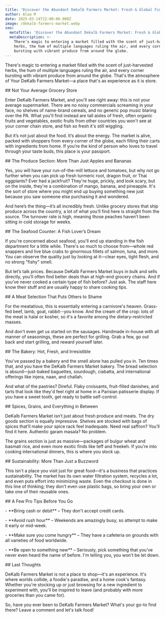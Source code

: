 ```yaml
---
title: 'Discover the Abundant Dekalb Farmers Market: Fresh & Global Finds'
author: Alaa M
date: 2025-03-14T22:00:00.000Z
image: /dekalb-farmers-market.webp
seo:
  metaTitle: 'Discover the Abundant Dekalb Farmers Market: Fresh & Global Finds'
  metaDescription: >-
    There's magic to entering a market filled with the scent of just-harvested
    herbs, the hum of multiple languages ruling the air, and every corner
    bursting with vibrant produce from around the globe.
---
```


There's magic to entering a market filled with the scent of just-harvested herbs, the hum of multiple languages ruling the air, and every corner bursting with vibrant produce from around the globe. That's the atmosphere of Your DeKalb Farmers Market—a place that's as experience as it is store.

\## Not Your Average Grocery Store

Enter DeKalb Farmers Market, and you'll see right away: this is not your average supermarket. There are no noisy commercials screaming in your face, no shelves of name-brand cereals, and no generic pop music blaring over the PA. What you'll find instead are tall aisles of fresh, often organic fruits and vegetables, exotic fruits from other countries you won't see at your corner chain store, and fish so fresh it's still wiggling.

But it’s not just about the food. It’s about the energy. The market is alive, packed with shoppers from every corner of the globe, each filling their carts with ingredients from home. If you’re the kind of person who loves to travel through your taste buds, this place is your passport.

\## The Produce Section: More Than Just Apples and Bananas

Yes, you will have your run-of-the-mill lettuce and tomatoes, but why not go further when you can pick up fresh turmeric root, dragon fruit, or Thai eggplants? Ever had a jackfruit? They're huge, prickly, and look scary, but on the inside, they're a combination of mango, banana, and pineapple. It's the sort of store where you might end up buying something new just because you saw someone else purchasing it and wondered.

And here’s the thing—it’s all incredibly fresh. Unlike grocery stores that ship produce across the country, a lot of what you’ll find here is straight from the source. The turnover rate is high, meaning those peaches haven’t been sitting in cold storage for weeks.

\## The Seafood Counter: A Fish Lover’s Dream

If you're concerned about seafood, you'll end up standing in the fish department for a little while. There's so much to choose from—whole red snappers and live blue crabs to ginormous fillets of salmon, tuna, and more. You can observe the quality just by looking at it—clear eyes, tight flesh, and no strong "fishy" smell.

But let’s talk prices. Because DeKalb Farmers Market buys in bulk and sells directly, you’ll often find better deals than at high-end grocery chains. And if you’ve never cooked a certain type of fish before? Just ask. The staff here know their stuff and are usually happy to share cooking tips.

\## A Meat Selection That Puts Others to Shame

For the meatatious, this is essentially entering a carnivore's heaven. Grass-fed beef, lamb, goat, rabbit--you know. And the cream of the crop: lots of the meat is halal or kosher, so it's a favorite among the dietary-restricted masses.

And don't even get us started on the sausages. Handmade in-house with all manner of seasonings, these are perfect for grilling. Grab a few, go out back and start grilling, and reward yourself later.

\## The Bakery: Hot, Fresh, and Irresistible

You've passed by a bakery and the smell alone has pulled you in. Ten times that, and you have the DeKalb Farmers Market bakery. The bread selection is absurd—just-baked baguettes, sourdough, ciabatta, and international offerings like injera, naan, and challah.

And what of the pastries? Direful. Flaky croissants, fruit-filled danishes, and tarts that look like they'd feel right at home in a Parisian patisserie display. If you have a sweet tooth, get ready to battle self-control.

\## Spices, Grains, and Everything in Between

DeKalb Farmers Market isn’t just about fresh produce and meats. The dry goods section is equally impressive. Shelves are stocked with bags of spices that’ll make your spice rack feel inadequate. Need real saffron? You’ll find it here. Authentic garam masala? No problem.

The grains section is just as massive—packages of bulgur wheat and basmati rice, and even more exotic finds like teff and freekeh. If you're into cooking international dinners, this is where you stock up.

\## Sustainability: More Than Just a Buzzword

This isn't a place you visit just for great food—it's a business that practices sustainability. The market has its own water filtration system, recycles a lot, and even puts effort into minimizing waste. Even the checkout is done in this line of thinking; they don't even use plastic bags, so bring your own or take one of their reusable ones.

\## A Few Pro Tips Before You Go

\- \*\*Bring cash or debit\*\* – They don't accept credit cards.

\- \*\*Avoid rush hour\*\* – Weekends are amazingly busy, so attempt to make it early or mid-week.

\- \*\*Make sure you come hungry\*\* – They have a cafeteria on grounds with all varieties of food worldwide.

\- \*\*Be open to something new\*\* – Seriously, pick something that you've never even heard the name of before. I'm telling you, you won't be let down.

\## Last Thoughts

DeKalb Farmers Market is not a place to shop—it's an experience. It's where worlds collide, a foodie's paradise, and a home cook's fantasy. Whether you're stocking up or just browsing for a new ingredient to experiment with, you'll be inspired to leave (and probably with more groceries than you came for).

So, have you ever been to DeKalb Farmers Market? What's your go-to find there? Leave a comment and let's talk food!
